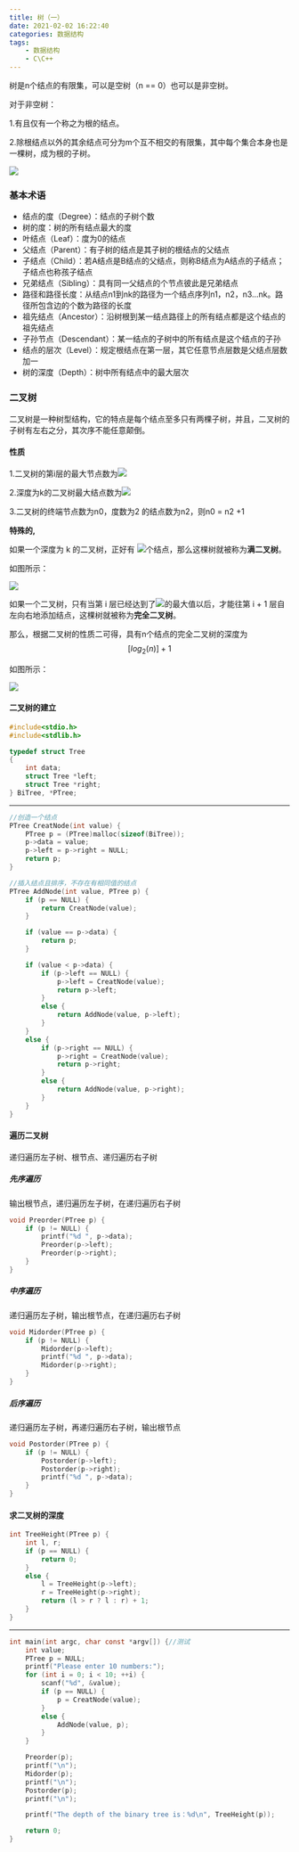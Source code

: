 ```yaml
---
title: 树（一）
date: 2021-02-02 16:22:40
categories: 数据结构
tags:
	- 数据结构
	- C\C++
---
```


树是n个结点的有限集，可以是空树（n == 0）也可以是非空树。

对于非空树：

1.有且仅有一个称之为根的结点。

2.除根结点以外的其余结点可分为m个互不相交的有限集，其中每个集合本身也是一棵树，成为根的子树。

 

 <!--more-->

 

![](https://cdn.jsdelivr.net/gh/28251536/cloudimg@master/img树形结构.jpg)

### 基本术语

* 结点的度（Degree）：结点的子树个数
* 树的度：树的所有结点最大的度
* 叶结点（Leaf）：度为0的结点
* 父结点（Parent）：有子树的结点是其子树的根结点的父结点
* 子结点（Child）：若A结点是B结点的父结点，则称B结点为A结点的子结点；子结点也称孩子结点
* 兄弟结点（Sibling）：具有同一父结点的个节点彼此是兄弟结点
* 路径和路径长度：从结点n1到nk的路径为一个结点序列n1，n2，n3...nk。路径所包含边的个数为路径的长度
* 祖先结点（Ancestor）：沿树根到某一结点路径上的所有结点都是这个结点的祖先结点
* 子孙节点（Descendant）：某一结点的子树中的所有结点是这个结点的子孙
* 结点的层次（Level）：规定根结点在第一层，其它任意节点层数是父结点层数加一
* 树的深度（Depth）：树中所有结点中的最大层次

### 二叉树

二叉树是一种树型结构，它的特点是每个结点至多只有两棵子树，并且，二叉树的子树有左右之分，其次序不能任意颠倒。

#### 性质

1.二叉树的第i层的最大节点数为![](https://cdn.jsdelivr.net/gh/28251536/cloudimg@master/imgi.svg)

2.深度为k的二叉树最大结点数为![](https://cdn.jsdelivr.net/gh/28251536/cloudimg@master/imgk.svg)

3.二叉树的终端节点数为n0，度数为2 的结点数为n2，则n0 = n2 +1

**特殊的,**

如果一个深度为 k 的二叉树，正好有  ![](https://cdn.jsdelivr.net/gh/28251536/cloudimg@master/imgk.svg)个结点，那么这棵树就被称为**满二叉树**。

如图所示：

![](https://cdn.jsdelivr.net/gh/28251536/cloudimg@master/img满二叉树.jpg)

如果一个二叉树，只有当第 i 层已经达到了![](https://cdn.jsdelivr.net/gh/28251536/cloudimg@master/imgi.svg)的最大值以后，才能往第 i + 1 层自左向右地添加结点，这棵树就被称为**完全二叉树**。

那么，根据二叉树的性质二可得，具有n个结点的完全二叉树的深度为
$$
[log_2(n)]+1
$$


如图所示：

![](https://cdn.jsdelivr.net/gh/28251536/cloudimg@master/img完全二叉树.jpg)



#### 二叉树的建立

```c
#include<stdio.h>
#include<stdlib.h>

typedef struct Tree
{
	int data;
	struct Tree *left;
	struct Tree *right;
} BiTree, *PTree;
```



---

```c
//创造一个结点
PTree CreatNode(int value) {
	PTree p = (PTree)malloc(sizeof(BiTree));
	p->data = value;
	p->left = p->right = NULL;
	return p;
}

//插入结点且排序，不存在有相同值的结点
PTree AddNode(int value, PTree p) {
	if (p == NULL) {
		return CreatNode(value);
	}

	if (value == p->data) {
		return p;
	}

	if (value < p->data) {
		if (p->left == NULL) {
			p->left = CreatNode(value);
			return p->left;
		}
		else {
			return AddNode(value, p->left);
		}
	}
	else {
		if (p->right == NULL) {
			p->right = CreatNode(value);
			return p->right;
		}
		else {
			return AddNode(value, p->right);
		}
	}
}
```



#### 遍历二叉树

递归遍历左子树、根节点、递归遍历右子树

##### 先序遍历

输出根节点，递归遍历左子树，在递归遍历右子树

```c
void Preorder(PTree p) {
	if (p != NULL) {
		printf("%d ", p->data);
		Preorder(p->left);
		Preorder(p->right);
	}
}
```



##### 中序遍历

递归遍历左子树，输出根节点，在递归遍历右子树

```c
void Midorder(PTree p) {
	if (p != NULL) {
		Midorder(p->left);
		printf("%d ", p->data);
		Midorder(p->right);
	}
}
```



##### 后序遍历

递归遍历左子树，再递归遍历右子树，输出根节点

```c
void Postorder(PTree p) {
	if (p != NULL) {
		Postorder(p->left);
		Postorder(p->right);
		printf("%d ", p->data);
	}
}
```



#### 求二叉树的深度

```c
int TreeHeight(PTree p) {
	int l, r;
	if (p == NULL) {
		return 0;
	}
	else {
		l = TreeHeight(p->left);
		r = TreeHeight(p->right);
		return (l > r ? l : r) + 1;
	}
}
```

---

```c
int main(int argc, char const *argv[]) {//测试
	int value;
	PTree p = NULL;
	printf("Please enter 10 numbers:");
	for (int i = 0; i < 10; ++i) {
		scanf("%d", &value);
		if (p == NULL) {
			p = CreatNode(value);
		}
		else {
			AddNode(value, p);
		}
	}

	Preorder(p);
	printf("\n");
	Midorder(p);
	printf("\n");
	Postorder(p);
	printf("\n");

	printf("The depth of the binary tree is：%d\n", TreeHeight(p));

	return 0;
}
```

